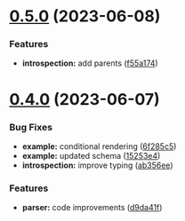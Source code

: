 # [0.5.0](https://github.com/LunaticMuch/nextjs-graphql-schema-docs/compare/v0.4.0...v0.5.0) (2023-06-08)


### Features

* **introspection:** add parents ([f55a174](https://github.com/LunaticMuch/nextjs-graphql-schema-docs/commit/f55a17458d93307352a05c9449dfbf9d5a04e4c2))

# [0.4.0](https://github.com/LunaticMuch/nextjs-graphql-schema-docs/compare/v0.3.0...v0.4.0) (2023-06-07)


### Bug Fixes

* **example:** conditional rendering ([6f285c5](https://github.com/LunaticMuch/nextjs-graphql-schema-docs/commit/6f285c57a178fa54a3462a65df9a049b8d3b08ba))
* **example:** updated schema ([15253e4](https://github.com/LunaticMuch/nextjs-graphql-schema-docs/commit/15253e43462478616ef9d4f2ae83e71e3829fa34))
* **introspection:** improve typing ([ab356ee](https://github.com/LunaticMuch/nextjs-graphql-schema-docs/commit/ab356ee79bf8417aa1ea0d8e1611d242b6c7228f))


### Features

* **parser:** code improvements ([d9da41f](https://github.com/LunaticMuch/nextjs-graphql-schema-docs/commit/d9da41ffa41c639b33044ad9c11b405094d3d2c9))

